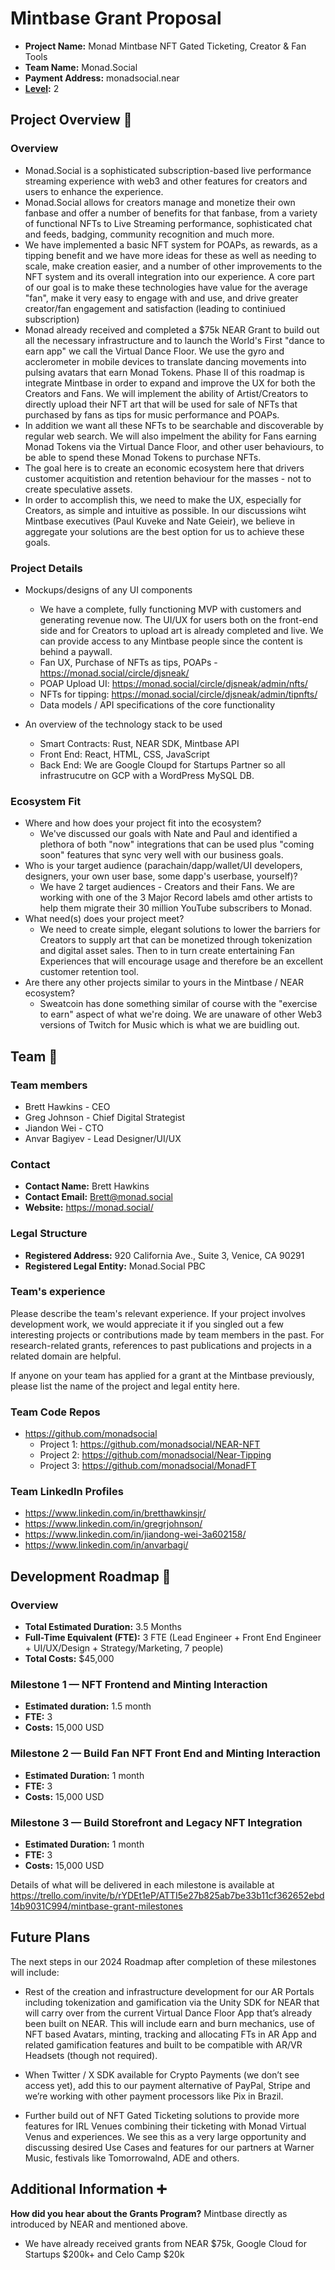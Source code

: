 # Mintbase Grant Proposal

- **Project Name:** Monad Mintbase NFT  Gated Ticketing, Creator & Fan Tools
- **Team Name:** Monad.Social
- **Payment Address:** monadsocial.near
- **[Level](../README.md#level_slider-levels):** 2

## Project Overview :page_facing_up:

### Overview

- Monad.Social is a sophisticated subscription-based live performance streaming experience with web3 and other features for creators and users to enhance the experience.
- Monad.Social allows for creators manage and monetize their own fanbase and offer a number of benefits for that fanbase, from a variety of functional NFTs to Live Streaming performance, sophisticated chat and feeds, badging, community recognition and much more.
- We have implemented a basic NFT system for POAPs, as rewards, as a tipping benefit and we have more ideas for these as well as needing to scale, make creation easier, and a number of other improvements to the NFT system and its overall integration into our experience. A core part of our goal is to make these technologies have value for the average "fan", make it very easy to engage with and use, and drive greater creator/fan engagement and satisfaction (leading to continiued subscription)
- Monad already received and completed a $75k NEAR Grant to build out all the necessary infrastructure and to launch the World's First "dance to earn app" we call the Virtual Dance Floor. We use the gyro and acclerometer in mobile devices to translate dancing movements into pulsing avatars that earn Monad Tokens. Phase II of this roadmap is integrate Mintbase in order to expand and improve the UX for both the Creators and Fans. We will implement the ability of Artist/Creators to directly upload their NFT art that will be used for sale of NFTs that purchased by fans as tips for music performance and POAPs.
- In addition we want all these NFTs to be searchable and discoverable by regular web search. We will also impelment the ability for Fans earning Monad Tokens via the Virtual Dance Floor, and other user behaviours, to be able to spend these Monad Tokens to purchase NFTs.
- The goal here is to create an economic ecosystem here that drivers customer acquitistion and retention behaviour for the masses - not to create speculative assets.
- In order to accomplish this, we need to make the UX, especially for Creators, as simple and intuitive as possible. In our discussions wiht Mintbase executives (Paul Kuveke and Nate Geieir), we believe in aggregate your solutions are the best option for us to achieve these goals.

### Project Details

- Mockups/designs of any UI components
  - We have a complete, fully functioning MVP with customers and generating revenue now. The UI/UX for users both on the front-end side and for Creators to upload art is already completed and live. We can provide access to any Mintbase people since the content is behind a paywall.
  - Fan UX, Purchase of NFTs as tips, POAPs - https://monad.social/circle/djsneak/
  - POAP Upload UI: https://monad.social/circle/djsneak/admin/nfts/
  - NFTs for tipping: https://monad.social/circle/djsneak/admin/tipnfts/
  - Data models / API specifications of the core functionality
    
- An overview of the technology stack to be used
  - Smart Contracts: Rust, NEAR SDK, Mintbase API
  - Front End: React, HTML, CSS, JavaScript
  - Back End: We are Google Cloupd for Startups Partner so all infrastrucutre on GCP with a WordPress MySQL DB.

### Ecosystem Fit

- Where and how does your project fit into the ecosystem?
  - We've discussed our goals with Nate and Paul and identified a plethora of both "now" integrations that can be used plus "coming soon" features that sync very well with our business goals.
- Who is your target audience (parachain/dapp/wallet/UI developers, designers, your own user base, some dapp's userbase, yourself)?
  - We have 2 target audiences - Creators and their Fans. We are working with one of the 3 Major Record labels amd other artists to help them migrate their 30 million YouTube subscribers to Monad.
- What need(s) does your project meet?
  - We need to create simple, elegant solutions to lower the barriers for Creators to supply art that can be monetized through tokenization and digital asset sales.  Then to in turn create entertaining Fan Experiences that will encourage usage and therefore be an excellent customer retention tool. 
- Are there any other projects similar to yours in the Mintbase / NEAR ecosystem?
  - Sweatcoin has done something similar of course with the "exercise to earn" aspect of what we're doing. We are unaware of other Web3 versions of Twitch for Music which is what we are buidling out.

## Team :busts_in_silhouette:

### Team members

- Brett Hawkins - CEO
- Greg Johnson - Chief Digital Strategist
- Jiandon Wei - CTO
- Anvar Bagiyev - Lead Designer/UI/UX

### Contact

- **Contact Name:** Brett Hawkins
- **Contact Email:** Brett@monad.social
- **Website:** https://monad.social/

### Legal Structure

- **Registered Address:** 920 California Ave., Suite 3, Venice, CA 90291
- **Registered Legal Entity:** Monad.Social PBC

### Team's experience

Please describe the team's relevant experience. If your project involves development work, we would appreciate it if you singled out a few interesting projects or contributions made by team members in the past. For research-related grants, references to past publications and projects in a related domain are helpful.

If anyone on your team has applied for a grant at the Mintbase previously, please list the name of the project and legal entity here.

### Team Code Repos

- https://github.com/monadsocial
  - Project 1: https://github.com/monadsocial/NEAR-NFT
  - Project 2: https://github.com/monadsocial/Near-Tipping
  - Project 3: https://github.com/monadsocial/MonadFT

### Team LinkedIn Profiles

- https://www.linkedin.com/in/bretthawkinsjr/
- https://www.linkedin.com/in/gregrjohnson/
- https://www.linkedin.com/in/jiandong-wei-3a602158/
- https://www.linkedin.com/in/anvarbagi/

## Development Roadmap :nut_and_bolt:

### Overview

- **Total Estimated Duration:** 3.5 Months
- **Full-Time Equivalent (FTE):**  3 FTE (Lead Engineer + Front End Engineer + UI/UX/Design + Strategy/Marketing, 7 people)
- **Total Costs:** $45,000

### Milestone 1  — NFT Frontend and Minting Interaction

- **Estimated duration:** 1.5 month
- **FTE:**  3
- **Costs:** 15,000 USD

### Milestone 2  — Build Fan NFT Front End and Minting Interaction

- **Estimated Duration:** 1 month
- **FTE:**  3
- **Costs:** 15,000 USD

### Milestone 3  — Build Storefront and Legacy NFT Integration

- **Estimated Duration:** 1 month
- **FTE:**  3
- **Costs:** 15,000 USD

Details of what will be delivered in each milestone is available at https://trello.com/invite/b/rYDEt1eP/ATTI5e27b825ab7be33b11cf362652ebd14b9031C994/mintbase-grant-milestones

## Future Plans

The next steps in our 2024 Roadmap after completion of these milestones will include:

- Rest of the creation and infrastructure development for our AR Portals including tokenization and gamification via the Unity SDK for NEAR that will carry over from the current Virtual Dance Floor App that’s already been built on NEAR. This will include earn and burn mechanics, use of NFT based Avatars, minting, tracking and allocating FTs in AR App and related gamification features and built to be compatible with AR/VR Headsets (though not required).
  
- When Twitter / X SDK available for Crypto Payments (we don’t see access yet), add this to our payment alternative of PayPal, Stripe and we’re working with other payment processors like Pix in Brazil.
  
- Further build out of NFT Gated Ticketing solutions to provide more features for IRL Venues combining their ticketing with Monad Virtual Venus and experiences. We see this as a very large opportunity and discussing desired Use Cases and features for our partners at Warner Music, festivals like Tomorrowalnd, ADE and others.

## Additional Information :heavy_plus_sign:

**How did you hear about the Grants Program?** 
Mintbase directly as introduced by NEAR and mentioned above.

- We have already received grants from NEAR $75k, Google Cloud for Startups $200k+ and Celo Camp $20k
